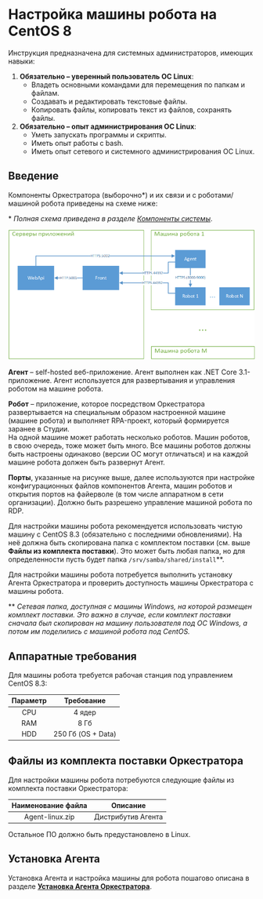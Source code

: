 # Настройка машины робота на CentOS 8

Инструкция предназначена для системных администраторов, имеющих навыки:

1. **Обязательно – уверенный пользователь ОС Linux**:
   * Владеть основными командами для перемещения по папкам и файлам.
   * Создавать и редактировать текстовые файлы.
   * Копировать файлы, копировать текст из файлов, сохранять файлы.
2. **Обязательно – опыт администрирования ОС Linux**:
   * Уметь запускать программы и скрипты.
   * Иметь опыт работы c bash.
   * Иметь опыт сетевого и системного администрирования ОС Linux.

## Введение

Компоненты Оркестратора (выборочно\*) и их связи и с роботами/машиной робота приведены на схеме ниже:

\* _Полная схема приведена в разделе_ [_Компоненты системы_](https://docs.primo-rpa.ru/primo-rpa/orchestrator/deployment/system-components).

![](<../../../../.gitbook/assets/Компоненты Оркестратора и Роботы.png>)

**Агент** – self-hosted веб-приложение. Агент выполнен как .NET Core 3.1-приложение. Агент используется для развертывания и управления роботом на машине робота.

**Робот** – приложение, которое посредством Оркестратора развертывается на специальным образом настроенной машине (машине робота) и выполняет RPA-проект, который формируется заранее в Студии.\
На одной машине может работать несколько роботов. Машин роботов, в свою очередь, тоже может быть много. Все машины роботов должны быть настроены одинаково (версии ОС могут отличаться) и на каждой машине робота должен быть развернут Агент.

**Порты**, указанные на рисунке выше, далее используются при настройке конфигурационных файлов компонентов Агента, машин роботов и открытия портов на файерволе (в том числе аппаратном в сети организации). Должно быть разрешено управление машиной робота по RDP.

Для настройки машины робота рекомендуется использовать чистую машину с CentOS 8.3 (обязательно с последними обновлениями). На неё должна быть скопирована папка с комплектом поставки (см. выше **Файлы из комплекта поставки**). Это может быть любая папка, но для определенности пусть будет папка `/srv/samba/shared/install`\*\*.

Для настройки машины робота потребуется выполнить установку Агента Оркестратора и проверить доступность машины Оркестратора с машины робота.

\*\* _Сетевая папка, доступная с машины Windows, на которой размещен комплект поставки. Это важно в случае, если комплект поставки сначала был скопирован на машину пользователя под ОС Windows, а потом им поделились с машиной робота под CentOS._



## Аппаратные требования

Для машины робота требуется рабочая станция под управлением CentOS 8.3:

| Параметр |     Требование     |
| :------: | :----------------: |
|    CPU   |       4 ядер       |
|    RAM   |        8 Гб        |
|    HDD   | 250 Гб (OS + Data) |



## Файлы из комплекта поставки Оркестратора

Для настройки машины робота потребуются следующие файлы из комплекта поставки Оркестратора:

| Наименование файла |      Описание      |
| :----------------: | :----------------: |
|   Agent-linux.zip  | Дистрибутив Агента |

Остальное ПО должно быть предустановлено в Linux.

## Установка Агента

Установка Агента и настройка машины для робота пошагово описана в разделе [**Установка Агента Оркестратора**](https://docs.primo-rpa.ru/primo-rpa/orchestrator/deployment/linux/robotmachine/agentinstall).

